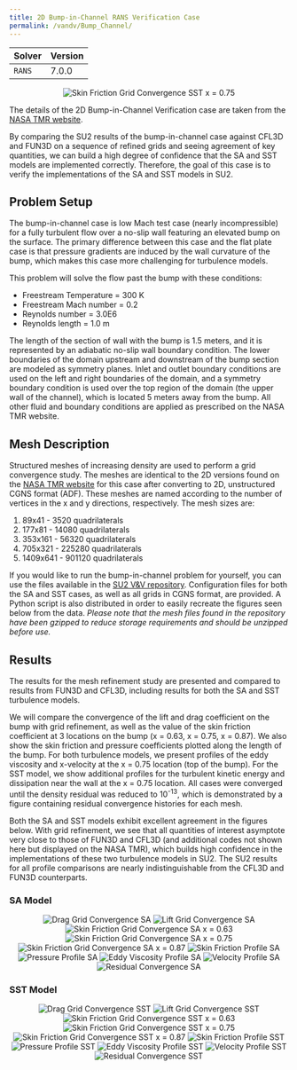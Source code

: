 ```yaml
---
title: 2D Bump-in-Channel RANS Verification Case
permalink: /vandv/Bump_Channel/
---
```


| Solver | Version |
| --- | --- |
| `RANS` | 7.0.0 |

<p align="center">
<img src="/vandv_files/Bump_Channel/images/bump_cf_0p75_gridconv_sst.png" alt="Skin Friction Grid Convergence SST x = 0.75" />
</p>


The details of the 2D Bump-in-Channel Verification case are taken from the [NASA TMR website](https://turbmodels.larc.nasa.gov/bump.html). 

By comparing the SU2 results of the bump-in-channel case against CFL3D and FUN3D on a sequence of refined grids and seeing agreement of key quantities, we can build a high degree of confidence that the SA and SST models are implemented correctly. Therefore, the goal of this case is to verify the implementations of the SA and SST models in SU2.

## Problem Setup

The bump-in-channel case is low Mach test case (nearly incompressible) for a fully turbulent flow over a no-slip wall featuring an elevated bump on the surface. The primary difference between this case and the flat plate case is that pressure gradients are induced by the wall curvature of the bump, which makes this case more challenging for turbulence models.

This problem will solve the flow past the bump with these conditions:
- Freestream Temperature = 300 K
- Freestream Mach number = 0.2
- Reynolds number = 3.0E6
- Reynolds length = 1.0 m

The length of the section of wall with the bump is 1.5 meters, and it is represented by an adiabatic no-slip wall boundary condition. The lower boundaries of the domain upstream and downstream of the bump section are modeled as symmetry planes. Inlet and outlet boundary conditions are used on the left and right boundaries of the domain, and a symmetry boundary condition is used over the top region of the domain (the upper wall of the channel), which is located 5 meters away from the bump. All other fluid and boundary conditions are applied as prescribed on the NASA TMR website.

## Mesh Description

Structured meshes of increasing density are used to perform a grid convergence study. The meshes are identical to the 2D versions found on the [NASA TMR website](https://turbmodels.larc.nasa.gov/bump_grids.html) for this case after converting to 2D, unstructured CGNS format (ADF). These meshes are named according to the number of vertices in the x and y directions, respectively. The mesh sizes are: 

1. 89x41  - 3520 quadrilaterals
2. 177x81  - 14080 quadrilaterals
3. 353x161 - 56320 quadrilaterals
4. 705x321 - 225280 quadrilaterals
5. 1409x641 - 901120 quadrilaterals

If you would like to run the bump-in-channel problem for yourself, you can use the files available in the [SU2 V&V repository](https://github.com/su2code/VandV/tree/master/rans/bump_in_channel_2d). Configuration files for both the SA and SST cases, as well as all grids in CGNS format, are provided. A Python script is also distributed in order to easily recreate the figures seen below from the data. *Please note that the mesh files found in the repository have been gzipped to reduce storage requirements and should be unzipped before use.*

## Results

The results for the mesh refinement study are presented and compared to results from FUN3D and CFL3D, including results for both the SA and SST turbulence models.

We will compare the convergence of the lift and drag coefficient on the bump with grid refinement, as well as the value of the skin friction coefficient at 3 locations on the bump (x = 0.63, x = 0.75, x = 0.87). We also show the skin friction and pressure coefficients plotted along the length of the bump. For both turbulence models, we present profiles of the eddy viscosity and x-velocity at the x = 0.75 location (top of the bump). For the SST model, we show additional profiles for the turbulent kinetic energy and dissipation near the wall at the x = 0.75 location. All cases were converged until the density residual was reduced to 10<sup>-13</sup>, which is demonstrated by a figure containing residual convergence histories for each mesh.

Both the SA and SST models exhibit excellent agreement in the figures below. With grid refinement, we see that all quantities of interest asymptote very close to those of FUN3D and CFL3D (and additional codes not shown here but displayed on the NASA TMR), which builds high confidence in the implementations of these two turbulence models in SU2. The SU2 results for all profile comparisons are nearly indistinguishable from the CFL3D and FUN3D counterparts.

### SA Model

<p align="center">
<img src="/vandv_files/Bump_Channel/images/bump_cd_gridconv_sa.png" alt="Drag Grid Convergence SA" />
<img src="/vandv_files/Bump_Channel/images/bump_cl_gridconv_sa.png" alt="Lift Grid Convergence SA" />
<img src="/vandv_files/Bump_Channel/images/bump_cf_0p63_gridconv_sa.png" alt="Skin Friction Grid Convergence SA x = 0.63" />
<img src="/vandv_files/Bump_Channel/images/bump_cf_0p75_gridconv_sa.png" alt="Skin Friction Grid Convergence SA x = 0.75" />
<img src="/vandv_files/Bump_Channel/images/bump_cf_0p87_gridconv_sa.png" alt="Skin Friction Grid Convergence SA x = 0.87" />
<img src="/vandv_files/Bump_Channel/images/bump_cf_profile_sa.png" alt="Skin Friction Profile SA" />
<img src="/vandv_files/Bump_Channel/images/bump_cp_profile_sa.png" alt="Pressure Profile SA" />
<img src="/vandv_files/Bump_Channel/images/bump_eddy_profile_sa.png" alt="Eddy Viscosity Profile SA" />
<img src="/vandv_files/Bump_Channel/images/bump_vel_profile_sa.png" alt="Velocity Profile SA" />
<img src="/vandv_files/Bump_Channel/images/bump_residual_convergence_sa.png" alt="Residual Convergence SA" />
</p>

### SST Model

<p align="center">
<img src="/vandv_files/Bump_Channel/images/bump_cd_gridconv_sst.png" alt="Drag Grid Convergence SST" />
<img src="/vandv_files/Bump_Channel/images/bump_cl_gridconv_sst.png" alt="Lift Grid Convergence SST" />
<img src="/vandv_files/Bump_Channel/images/bump_cf_0p63_gridconv_sst.png" alt="Skin Friction Grid Convergence SST x = 0.63" />
<img src="/vandv_files/Bump_Channel/images/bump_cf_0p75_gridconv_sst.png" alt="Skin Friction Grid Convergence SST x = 0.75" />
<img src="/vandv_files/Bump_Channel/images/bump_cf_0p87_gridconv_sst.png" alt="Skin Friction Grid Convergence SST x = 0.87" />
<img src="/vandv_files/Bump_Channel/images/bump_cf_profile_sst.png" alt="Skin Friction Profile SST" />
<img src="/vandv_files/Bump_Channel/images/bump_cp_profile_sst.png" alt="Pressure Profile SST" />
<img src="/vandv_files/Bump_Channel/images/bump_eddy_profile_sst.png" alt="Eddy Viscosity Profile SST" />
<img src="/vandv_files/Bump_Channel/images/bump_vel_profile_sst.png" alt="Velocity Profile SST" />
<img src="/vandv_files/Bump_Channel/images/bump_residual_convergence_sst.png" alt="Residual Convergence SST" />
</p>

